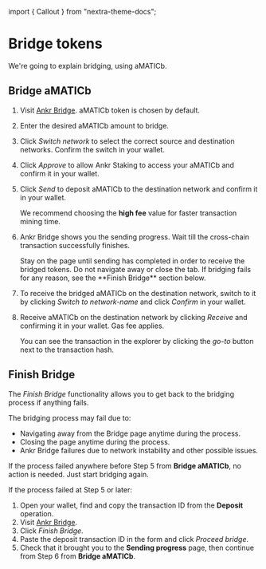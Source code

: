 import { Callout } from "nextra-theme-docs";

# Bridge tokens

We're going to explain bridging, using aMATICb.

## Bridge aMATICb

1. Visit [Ankr Bridge](https://www.ankr.com/staking/bridge/). aMATICb token is chosen by default. 
2. Enter the desired aMATICb amount to bridge.
3. Click *Switch network*  to select the correct source and destination networks. Confirm the switch in your wallet.
4. Click *Approve* to allow Ankr Staking to access your aMATICb and confirm it in your wallet.
5. Click *Send* to deposit aMATICb to the destination network and confirm it in your wallet.
   
   We recommend choosing the **high fee** value for faster transaction mining time.
6. Ankr Bridge shows you the sending progress. Wait till the cross-chain transaction successfully finishes. 
   
   <Callout type="warning" emoji="❗">
   Stay on the page until sending has completed in order to receive the bridged tokens. Do not navigate away or close the tab. If bridging fails for any reason, see the **Finish Bridge** section below.
   </Callout>
7. To receive the bridged aMATICb on the destination network, switch to it by clicking *Switch to network-name* and click *Confirm* in your wallet.
8. Receive aMATICb on the destination network by clicking *Receive* and confirming it in your wallet. Gas fee applies.
   
   You can see the transaction in the explorer by clicking the *go-to* button next to the transaction hash.

## Finish Bridge

The *Finish Bridge* functionality allows you to get back to the bridging process if anything fails. 

The bridging process may fail due to: 
* Navigating away from the Bridge page anytime during the process.
* Closing the page anytime during the process.
* Ankr Bridge failures due to network instability and other possible issues. 

If the process failed anywhere before Step 5 from **Bridge aMATICb**, no action is needed. Just start bridging again.

If the process failed at Step 5 or later: 
1. Open your wallet, find and copy the transaction ID from the **Deposit** operation.
2. Visit [Ankr Bridge](https://www.ankr.com/staking/bridge/). 
3. Click *Finish Bridge*.
4. Paste the deposit transaction ID in the form and click *Proceed bridge*.
5. Check that it brought you to the **Sending progress** page, then continue from Step 6 from **Bridge aMATICb**.